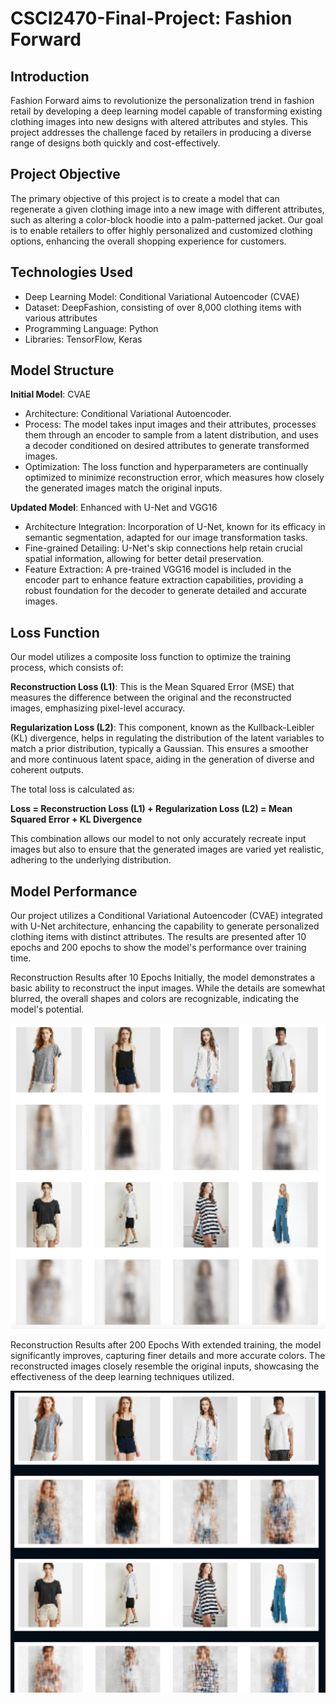 # CSCI2470-Final-Project: Fashion Forward

## Introduction
Fashion Forward aims to revolutionize the personalization trend in fashion retail by developing a deep learning model capable of transforming existing clothing images into new designs with altered attributes and styles. This project addresses the challenge faced by retailers in producing a diverse range of designs both quickly and cost-effectively.

## Project Objective
The primary objective of this project is to create a model that can regenerate a given clothing image into a new image with different attributes, such as altering a color-block hoodie into a palm-patterned jacket. Our goal is to enable retailers to offer highly personalized and customized clothing options, enhancing the overall shopping experience for customers.

## Technologies Used
- Deep Learning Model: Conditional Variational Autoencoder (CVAE)
- Dataset: DeepFashion, consisting of over 8,000 clothing items with various attributes
- Programming Language: Python
- Libraries: TensorFlow, Keras

## Model Structure
**Initial Model**: CVAE
- Architecture: Conditional Variational Autoencoder.
- Process: The model takes input images and their attributes, processes them through an encoder to sample from a latent distribution, and uses a decoder conditioned on desired attributes to generate transformed images.
- Optimization: The loss function and hyperparameters are continually optimized to minimize reconstruction error, which measures how closely the generated images match the original inputs.
  
**Updated Model**: Enhanced with U-Net and VGG16
- Architecture Integration: Incorporation of U-Net, known for its efficacy in semantic segmentation, adapted for our image transformation tasks.
- Fine-grained Detailing: U-Net's skip connections help retain crucial spatial information, allowing for better detail preservation.
- Feature Extraction: A pre-trained VGG16 model is included in the encoder part to enhance feature extraction capabilities, providing a robust foundation for the decoder to generate detailed and accurate images.

## Loss Function
Our model utilizes a composite loss function to optimize the training process, which consists of:

**Reconstruction Loss (L1)**: This is the Mean Squared Error (MSE) that measures the difference between the original and the reconstructed images, emphasizing pixel-level accuracy.

**Regularization Loss (L2)**: This component, known as the Kullback-Leibler (KL) divergence, helps in regulating the distribution of the latent variables to match a prior distribution, typically a Gaussian. This ensures a smoother and more continuous latent space, aiding in the generation of diverse and coherent outputs.

The total loss is calculated as:

**Loss = Reconstruction Loss (L1) + Regularization Loss (L2)
     = Mean Squared Error + KL Divergence**
     
This combination allows our model to not only accurately recreate input images but also to ensure that the generated images are varied yet realistic, adhering to the underlying distribution.

## Model Performance
Our project utilizes a Conditional Variational Autoencoder (CVAE) integrated with U-Net architecture, enhancing the capability to generate personalized clothing items with distinct attributes. The results are presented after 10 epochs and 200 epochs to show the model's performance over training time.

Reconstruction Results after 10 Epochs
Initially, the model demonstrates a basic ability to reconstruct the input images. While the details are somewhat blurred, the overall shapes and colors are recognizable, indicating the model's potential.

![Reconstruction after 10 epochs](result/result_for_10_epochs_updated_model.png)

Reconstruction Results after 200 Epochs
With extended training, the model significantly improves, capturing finer details and more accurate colors. The reconstructed images closely resemble the original inputs, showcasing the effectiveness of the deep learning techniques utilized.

![Reconstruction after 200 epochs](result/result_for_200_epochs_updated_model.png)
